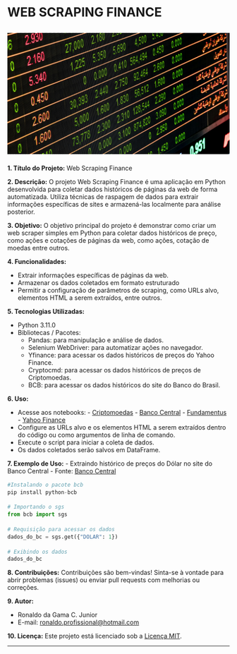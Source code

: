 # WEB SCRAPING FINANCE
![imagem_de_precos_acoes](assets\webscraping_project.jpg)
---

**1. Título do Projeto:**  Web Scraping Finance

**2. Descrição:**
   O projeto Web Scraping Finance é uma aplicação em Python desenvolvida para coletar dados históricos de páginas da web de forma automatizada. Utiliza técnicas de raspagem de dados para extrair informações específicas de sites e armazená-las localmente para análise posterior.

**3. Objetivo:**
   O objetivo principal do projeto é demonstrar como criar um web scraper simples em Python para coletar dados históricos de preço, como ações e cotações de páginas da web, como ações, cotação de moedas entre outros.

**4. Funcionalidades:**
   - Extrair informações específicas de páginas da web.
   - Armazenar os dados coletados em formato estruturado
   - Permitir a configuração de parâmetros de scraping, como URLs alvo, elementos HTML a serem extraídos, entre outros.

**5. Tecnologias Utilizadas:**
   - Python 3.11.0
   - Bibliotecas / Pacotes:
     - Pandas: para manipulação e análise de dados.
     - Selenium WebDriver: para automatizar ações no navegador.
     - Yfinance: para acessar os dados históricos de preços do Yahoo Finance.
     - Cryptocmd: para acessar os dados históricos de preços de Criptomoedas.
     - BCB: para acessar os dados históricos do site do Banco do Brasil.

**6. Uso:**
   - Acesse aos notebooks:
    - [Criptomoedas](notebooks/criptomoedas.ipynb)
    - [Banco Central](notebooks/dados_banco_central.ipynb)
    - [Fundamentus](notebooks/dados_fundamentus.ipynb)
    - [Yahoo Finance](notebooks/yahoo_finance.ipynb)
   - Configure as URLs alvo e os elementos HTML a serem extraídos dentro do código ou como argumentos de linha de comando.
   - Execute o script para iniciar a coleta de dados.
   - Os dados coletados serão salvos em DataFrame.

**7. Exemplo de Uso:**
    - Extraindo histórico de preços do Dólar no site do Banco Central
    - Fonte: [Banco Central](https://www.bcb.gov.br/)
   ```python
#Instalando o pacote bcb
pip install python-bcb

# Importando o sgs
from bcb import sgs

# Requisição para acessar os dados
dados_do_bc = sgs.get({"DOLAR": 1})

# Exibindo os dados
dados_do_bc

   ```

**8. Contribuições:**
   Contribuições são bem-vindas! Sinta-se à vontade para abrir problemas (issues) ou enviar pull requests com melhorias ou correções.

**9. Autor:**
   - Ronaldo da Gama C. Junior
   - E-mail: ronaldo.profissional@hotmail.com

**10. Licença:**
   Este projeto está licenciado sob a [Licença MIT](https://opensource.org/licenses/MIT).

---
